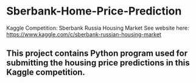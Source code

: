 # Sberbank-Home-Price-Prediction
Kaggle Competition: Sberbank Russia Housing Market
See website here: https://www.kaggle.com/c/sberbank-russian-housing-market

## This project contains Python program used for submitting the housing price predictions in this Kaggle competition.
